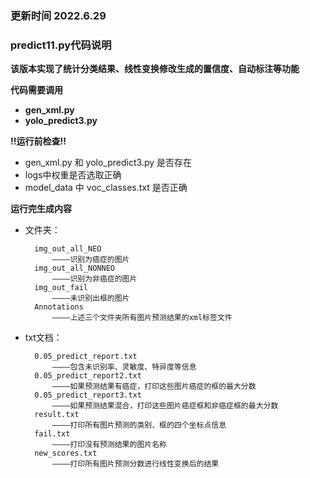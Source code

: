 ### 更新时间 2022.6.29

### predict11.py代码说明
**该版本实现了统计分类结果、线性变换修改生成的置信度、自动标注等功能**

**代码需要调用** 
* **gen_xml.py** 
* **yolo_predict3.py**

**!!运行前检查!!**
* gen_xml.py 和 yolo_predict3.py 是否存在
* logs中权重是否选取正确
* model_data 中 voc_classes.txt 是否正确
	
**运行完生成内容**
* 文件夹：

        img_out_all_NEO 
            ————识别为癌症的图片
        img_out_all_NONNEO  
            ————识别为非癌症的图片
        img_out_fail 
            ————未识别出框的图片
        Annotations 
            ————上述三个文件夹所有图片预测结果的xml标签文件 
* txt文档：
  
        0.05_predict_report.txt
            ————包含未识别率、灵敏度、特异度等信息
        0.05_predict_report2.txt
            ————如果预测结果有癌症，打印这些图片癌症的框的最大分数
        0.05_predict_report3.txt
            ————如果预测结果混合，打印这些图片癌症框和非癌症框的最大分数
        result.txt 
            ————打印所有图片预测的类别、框的四个坐标点信息
        fail.txt
            ————打印没有预测结果的图片名称
        new_scores.txt
            ————打印所有图片预测分数进行线性变换后的结果